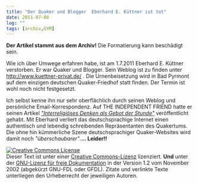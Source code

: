 ```yaml
---
title: "Der Quaker und Blogger  Eberhard E. Küttner ist tot"
date: 2011-07-08
log: ""
tags: [archiv,GYM]
---
```

**Der Artikel stammt aus dem Archiv!** Die Formatierung kann beschädigt sein.

Wie ich über Umwege erfahren habe, ist  am 1.7.2011 Eberhard E. Küttner verstorben. Er war Quaker und Blogger. Sein Weblog ist zu finden unter http://www.kuettner-privat.de/ . Die Urnenbeisetzung wird in Bad Pyrmont auf dem einzigen deutschen Quaker-Friedhof statt finden. Der Termin  ist wohl noch nicht festgesetzt. 

Ich selbst kenne ihn nur sehr oberflächlich durch seinen Weblog und persönliche Email-Korrespondenz. Auf  THE INDEPENDENT FRIEND hatte er seinen Artikel <a href="http://www.the-independent-friend.de/?q=node/220"><i>"Interreligiöses Denken als Gebot der Stunde"</i></a> veröffentlicht gehabt.  Mit Eberhard verliert das deutschsprachige Internet einen authentisch und lebendig schreibenden Repräsentanten des Quakertums. Die ohne hin kümmerliche Szene deutschsprachiger Quaker-Websites wird damit noch <i>"überschaubarer"</i>.**... Leider!!**



<a rel="license" href="http://creativecommons.org/licenses/by-sa/3.0/de/"><img alt="Creative Commons License" style="border-width: 0pt;" src="http://i.creativecommons.org/l/by-sa/3.0/de/88x31.png" /></a><br />
        Dieser <span xmlns:dc="http://purl.org/dc/elements/1.1/" href="http://purl.org/dc/dcmitype/Text" rel="dc:type">Text</span> ist unter einer <a rel="license" href="http://creativecommons.org/licenses/by-sa/3.0/de/">Creative Commons-Lizenz</a> lizenziert. **Und** unter der <a href="http://de.wikipedia.org/wiki/GFDL">GNU-Lizenz f&uuml;r freie Dokumentation</a> in der Version 1.2 vom November 2002 (abgek&uuml;rzt GNU-FDL oder GFDL). Zitate und verlinkte Texte unterliegen den Urheberrecht der jeweiligen Autoren.
